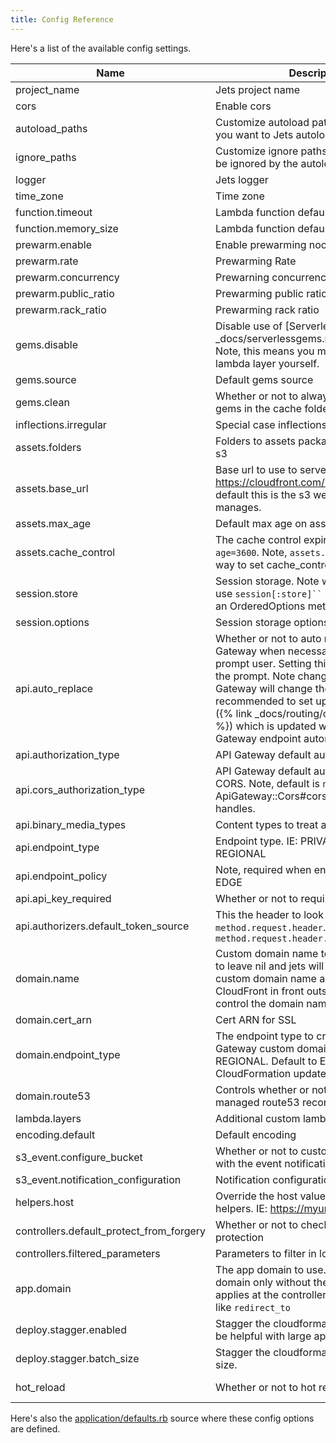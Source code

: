 ```yaml
---
title: Config Reference
---
```


Here's a list of the available config settings.

Name | Description | Default
--- | --- | ---
project_name | Jets project name | generated as part of `jets new`
cors | Enable cors | false
autoload_paths | Customize autoload paths. Add extra paths you want to Jets autoload. | []
ignore_paths| Customize ignore paths. These paths will be ignored by the autoloader. | []
logger | Jets logger | `Jets::Logger.new($stderr)`
time_zone | Time zone | UTC
function.timeout | Lambda function default timeout | 30
function.memory_size | Lambda function default memory size | 1536
prewarm.enable | Enable prewarming noop call. | true
prewarm.rate | Prewarming Rate | 30 minutes
prewarm.concurrency | Prewarning concurrency | 2
prewarm.public_ratio | Prewarming public ratio | 3
prewarm.rack_ratio | Prewarming rack ratio | 5
gems.disable | Disable use of [Serverless Gems]({% link _docs/serverlessgems.md %}) service. Note, this means you must build a custom lambda layer yourself. | false
gems.source | Default gems source | https://api.serverlessgems.com/api/v1
gems.clean | Whether or not to always rebuild binary gems in the cache folder. | false
inflections.irregular | Special case inflections | {}
assets.folders | Folders to assets package and upload to s3 | %w[assets images packs]
assets.base_url | Base url to use to serve assets. IE: https://cloudfront.com/my/base/path. By default this is the s3 website url that jets manages. | nil
assets.max_age | Default max age on assets | 3600
assets.cache_control | The cache control expiry. IE: `public, max-age=3600`. Note, `assets.max_age` is a shorter way to set cache_control.  | nil
session.store | Session storage.  Note when accessing it use `session[:store]`` since ``.store` is an OrderedOptions method. | Rack::Session::Cookie
session.options | Session storage options | {}
api.auto_replace | Whether or not to auto replace the API Gateway when necessary. By default, will prompt user. Setting this to `true` bypasses the prompt. Note changing the API Gateway will change the endpoint. It's recommended to set up a [custom domain]({% link _docs/routing/custom-domain.md %}) which is updated with the new API Gateway endpoint automatically. | nil
api.authorization_type | API Gateway default authorization_type | NONE
api.cors_authorization_type | API Gateway default authorization_type for CORS. Note, default is `nil` so ApiGateway::Cors#cors_authorization_type handles. | nil
api.binary_media_types | Content types to treat as binary | ['multipart/form-data']
api.endpoint_type | Endpoint type. IE: PRIVATE, EDGE, REGIONAL | EDGE
api.endpoint_policy | Note, required when endpoint_type is EDGE | nil
api.api_key_required | Whether or not to require API key | false
api.authorizers.default_token_source | This the header to look for and use in the `method.request.header`. IE: `method.request.header.Auth` | Auth
domain.name | Custom domain name to use. Recommend to leave nil and jets will set a conventional custom domain name and then use CloudFront in front outside of Jets to fully control the domain name. | nil
domain.cert_arn | Cert ARN for SSL | nil
domain.endpoint_type | The endpoint type to create for API Gateway custom domain. IE: EDGE or REGIONAL. Default to EDGE because CloudFormation update is faster | REGIONAL
domain.route53 | Controls whether or not to create the managed route53 record. | true
lambda.layers | Additional custom lambda layers to use.  | []
encoding.default | Default encoding | utf-8
s3_event.configure_bucket | Whether or not to customer the bucket with the event notification trigger. | true
s3_event.notification_configuration | Notification configuration | nil
helpers.host | Override the host value use in the view helpers. IE: https://myurl.com:8888 | nil
controllers.default_protect_from_forgery | Whether or not to check for forgery protection | defaults to true for html and false for api mode.
controllers.filtered_parameters | Parameters to filter in logging output | []
app.domain | The app domain to use. Should be the domain only without the protocol. This applies at the controller-level, IE: methods like `redirect_to` | nil
deploy.stagger.enabled | Stagger the cloudformation update. Can be helpful with large apps. | false
deploy.stagger.batch_size  | Stagger the cloudformation update batch size. | 10
hot_reload | Whether or not to hot reload | Defaults to true in development and false in other envs

Here's also the [application/defaults.rb](https://github.com/boltops-tools/jets/blob/master/lib/jets/application/defaults.rb) source where these config options are defined.
